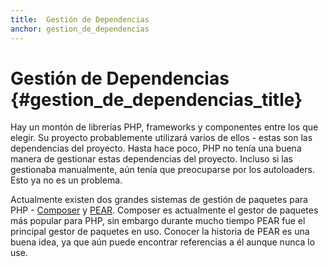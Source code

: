 ```yaml
---
title:  Gestión de Dependencias
anchor: gestion_de_dependencias
---
```


# Gestión de Dependencias {#gestion_de_dependencias_title}

Hay un montón de librerías PHP, frameworks y componentes entre los que elegir. Su proyecto probablemente utilizará
varios de ellos - estas son las dependencias del proyecto. Hasta hace poco, PHP no tenía una buena manera de gestionar estas
dependencias del proyecto. Incluso si las gestionaba manualmente, aún tenía que preocuparse por los autoloaders.
Esto ya no es un problema.

Actualmente existen dos grandes sistemas de gestión de paquetes para PHP - [Composer] y [PEAR]. Composer es actualmente el gestor de paquetes más popular para PHP, sin embargo durante mucho tiempo PEAR fue el principal gestor de paquetes en uso.
Conocer la historia de PEAR es una buena idea, ya que aún puede encontrar referencias a él aunque nunca lo use.

[Composer]: /#composer_and_packagist
[PEAR]: /#pear
